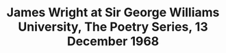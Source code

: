 ---
layout: manifest
title: James Wright at Sir George Williams University, The Poetry Series, 13 December
  1968
manifest_name: james-wright-at-sir-george-williams-university-the-poetry-series-13-december-1968

---